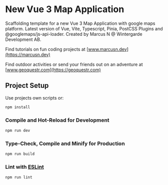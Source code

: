 # New Vue 3 Map Application

Scaffolding template for a new Vue 3 Map Application with google maps platform.
Latest version of Vue, Vite, Typescript, Pinia, PostCSS Plugins and @googlemaps/js-api-loader.
Created by Marcus N @ Wintergarde Development AB.

Find tutorials on fun coding projects at
[www.marcusn.dev](https://marcusn.dev)

Find outdoor activities or send your friends out on an adventure at [www.geoquestr.com](https://geoquestr.com)

## Project Setup

Use projects own scripts or:


```sh
npm install
```

### Compile and Hot-Reload for Development

```sh
npm run dev
```

### Type-Check, Compile and Minify for Production

```sh
npm run build
```

### Lint with [ESLint](https://eslint.org/)

```sh
npm run lint
```
